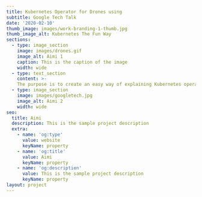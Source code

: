 ```yaml
---
title: Kubernetes Operator for Drones using
subtitle: Google Tech Talk
date: '2020-02-10'
thumb_image: images/work-branding-1-thumb.jpg
thumb_image_alt: Kubernetes The Fun Way
sections:
  - type: image_section
    image: images/drones.gif
    image_alt: Aimi 1
    caption: This is the caption of the image
    width: wide
  - type: text_section
    content: >-
    The purpose is to create an easy way of explaining Kubernetes operators. (Hence the drones)
  - type: image_section
    image: images/googletech.jpg
    image_alt: Aimi 2
    width: wide
seo:
  title: Aimi
  description: This is the sample project description
  extra:
    - name: 'og:type'
      value: website
      keyName: property
    - name: 'og:title'
      value: Aimi
      keyName: property
    - name: 'og:description'
      value: This is the sample project description
      keyName: property
layout: project
---
```


